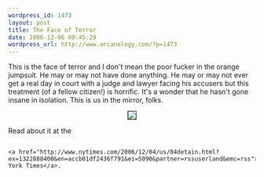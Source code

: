 ```yaml
--- 
wordpress_id: 1473
layout: post
title: The Face of Terror
date: 2006-12-06 00:45:29
wordpress_url: http://www.arcanology.com/?p=1473
---
```

This is the face of terror and I don't mean the poor fucker in the orange jumpsuit. He may or may not have done anything. He may or may not ever get a real day in court with a judge and lawyer facing his accusers but this treatment (of a fellow citizen!) is horrific. It's a wonder that he hasn't gone insane in isolation. This is us in the mirror, folks. <p align="center">
                                                                                                                                                                                                                                                                                                                                                                                                                                                                                                                                                                                                                                                                                                                                                                                                                                            <img src="http://www.arcanology.com/images/04detain.jpg" border="1" />
                                                                                                                                                                                                                                                                                                                                                                                                                                                                                                                                                                                                                                                                                                                                                                                                                                          </p> Read about it at the 
                                                                                                                                                                                                                                                                                                                                                                                                                                                                                                                                                                                                                                                                                                                                                                                                                                          
                                                                                                                                                                                                                                                                                                                                                                                                                                                                                                                                                                                                                                                                                                                                                                                                                                          <a href="http://www.nytimes.com/2006/12/04/us/04detain.html?ex=1322888400&en=accb01df2436f791&ei=5090&partner=rssuserland&emc=rss">New York Times</a>.